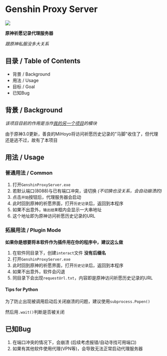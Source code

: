 # Genshin Proxy Server

![](https://img.shields.io/badge/Language-C%23-blue)

**原神祈愿记录代理服务器**

*跟原神私服没多大关系*

## 目录 / Table of Contents

- 背景 / Background
- 用法 / Usage
- 目标 / Goal
- 已知Bug

## 背景 / Background

*该项目目前的作用是当作[我的另一个项目](https://github.com/AuroraZiling/genshin-pray-export)的模块*

由于原神3.0更新，善良的MiHoyo将访问祈愿历史记录的"马脚"收住了，但代理还是逃不过，故有了本项目

## 用法 / Usage

### 普通用法 / Common

1. 打开`GenshinProxyServer.exe`
2. 若默认端口(8088)与已有端口冲突，请切换 *(不切换也没关系，会自动崩溃的)*
3. 点击`开始`按钮后，代理服务器会启动
4. 此时回到原神的祈愿界面，打开`历史记录`后，返回到本程序
5. 如果不出意外，`输出结果`框内会显示一大串地址
6. 这个地址即为原神访问祈愿历史记录的URL

### 拓展用法 / Plugin Mode

**如果你是想要将本软件作为插件用在你的程序中，建议这么做**

1. 在软件同目录下，创建`interact`文件 **没有后缀名**
2. 打开`GenshinProxyServer.exe`
3. 此时回到原神的祈愿界面，打开`历史记录`后，返回到本程序
4. 如果不出意外，软件会闪退
5. 同目录下会出现`requestUrl.txt`，内容即是原神访问祈愿历史记录的URL

#### Tips for Python

为了防止出现被调用启动后关闭崩溃的问题，建议使用`subprocess.Popen()`

然后用`.wait()`判断是否被关闭


## 已知Bug

1. 在端口冲突的情况下，会崩溃 (后续考虑报错/自动寻找可用端口)
2. 如果有其他软件使用代理(VPN等)，会导致无法正常启动代理服务器
